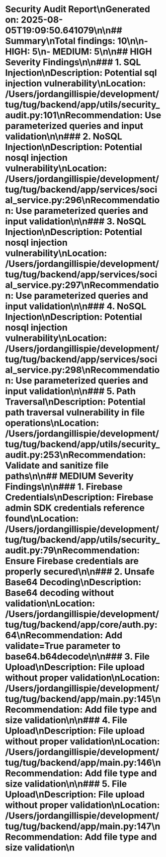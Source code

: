 # Security Audit Report\nGenerated on: 2025-08-05T19:09:50.641079\n\n## Summary\nTotal findings: 10\n\n- HIGH: 5\n- MEDIUM: 5\n\n## HIGH Severity Findings\n\n### 1. SQL Injection\n**Description:** Potential sql injection vulnerability\n**Location:** /Users/jordangillispie/development/tug/tug/backend/app/utils/security_audit.py:101\n**Recommendation:** Use parameterized queries and input validation\n\n### 2. NoSQL Injection\n**Description:** Potential nosql injection vulnerability\n**Location:** /Users/jordangillispie/development/tug/tug/backend/app/services/social_service.py:296\n**Recommendation:** Use parameterized queries and input validation\n\n### 3. NoSQL Injection\n**Description:** Potential nosql injection vulnerability\n**Location:** /Users/jordangillispie/development/tug/tug/backend/app/services/social_service.py:297\n**Recommendation:** Use parameterized queries and input validation\n\n### 4. NoSQL Injection\n**Description:** Potential nosql injection vulnerability\n**Location:** /Users/jordangillispie/development/tug/tug/backend/app/services/social_service.py:298\n**Recommendation:** Use parameterized queries and input validation\n\n### 5. Path Traversal\n**Description:** Potential path traversal vulnerability in file operations\n**Location:** /Users/jordangillispie/development/tug/tug/backend/app/utils/security_audit.py:253\n**Recommendation:** Validate and sanitize file paths\n\n## MEDIUM Severity Findings\n\n### 1. Firebase Credentials\n**Description:** Firebase admin SDK credentials reference found\n**Location:** /Users/jordangillispie/development/tug/tug/backend/app/utils/security_audit.py:79\n**Recommendation:** Ensure Firebase credentials are properly secured\n\n### 2. Unsafe Base64 Decoding\n**Description:** Base64 decoding without validation\n**Location:** /Users/jordangillispie/development/tug/tug/backend/app/core/auth.py:64\n**Recommendation:** Add validate=True parameter to base64.b64decode\n\n### 3. File Upload\n**Description:** File upload without proper validation\n**Location:** /Users/jordangillispie/development/tug/tug/backend/app/main.py:145\n**Recommendation:** Add file type and size validation\n\n### 4. File Upload\n**Description:** File upload without proper validation\n**Location:** /Users/jordangillispie/development/tug/tug/backend/app/main.py:146\n**Recommendation:** Add file type and size validation\n\n### 5. File Upload\n**Description:** File upload without proper validation\n**Location:** /Users/jordangillispie/development/tug/tug/backend/app/main.py:147\n**Recommendation:** Add file type and size validation\n